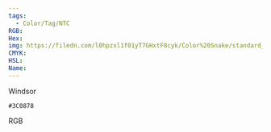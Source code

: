 ```yaml
---
tags:
  - Color/Tag/NTC
RGB:
Hex:
img: https://filedn.com/l0hpzxl1f01yT7GHxtF8cyk/Color%20Snake/standard_csv_to_svg//3C0878.svg
CMYK:
HSL:
Name:
---
```

Windsor
```palette
#3C0878
```
RGB
